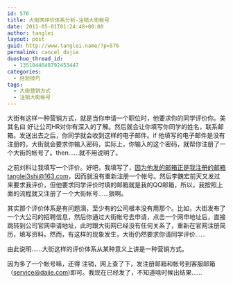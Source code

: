 ```yaml
---
id: 576
title: 大街网评价体系分析-注销大街帐号
date: 2011-05-01T01:24:48+00:00
author: tanglei
layout: post
guid: http://www.tanglei.name/?p=576
permalink: cancel_dajie
duoshuo_thread_id:
  - 1351844048792453447
categories:
  - 经验技巧
tags:
  - 大街营销方式
  - 注销大街帐号
---
```

大街有这样一种营销方式，就是当你申请一个职位时，他要求你的同学评价你。美其名曰 好让公司HR对你有深入的了解。然后就会让你填写你同学的姓名，联系邮箱。发送出去之后，你同学就会收到这样的电子邮件。if 他填写的电子邮件是没有注册的，大街就会要求你输入密码，实际上，你输入的这个密码，就帮你注册了一个大街的帐号了。then……就不用说明了。

之前刘科让我填写一个评价。好吧，我填写了，因为他发的邮箱正是我注册的邮箱tanglei3shi@163.com，因而就没有重新注册一个帐号。然后李魏宏前天又发过来要求我评价，但他要求同学评价时填的邮箱就是我的QQ邮箱，所以，我按照上面的流程就又注册了一个大街帐号……狠啊。

其实那个评价体系是有问题滴，至少有的公司根本没有用那个。比如，大街发布了一个大公司的招聘信息，然后你通过大街帐号去申请，点击一个网申地址后，直接跳转到公司官网申请地址，此时跟大街网已经没有任何关系了，重新在官网注册简历，填写资料。然而，有这样的现象发生，大街仍然要求你请同学评价……

由此说明……大街这样的评价体系从某种意义上讲是一种营销方式。

因为多了一个帐号嘛，还得 注销，网上查了下，发注册邮箱和帐号到客服邮箱（service@dajie.com)即可。我现在已经发了，不知道啥时候出结果……
